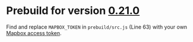 # Prebuild for version [0.21.0](https://github.com/sgelb/mapline/releases/tag/v0.21.0)

Find and replace `MAPBOX_TOKEN` in `prebuild/src.js` (Line 63)
with your own [Mapbox access token](https://www.mapbox.com/help/create-api-access-token/).
